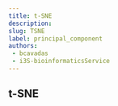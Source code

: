 ```yaml
---
title: t-SNE
description: 
slug: TSNE
label: principal_component
authors:
 - bcavadas
 - i3S-bioinformaticsService
---
```


## t-SNE
